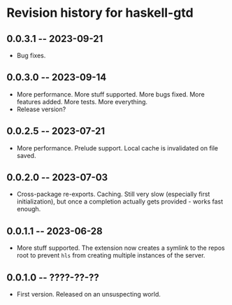 # Revision history for haskell-gtd

## 0.0.3.1 -- 2023-09-21
* Bug fixes.

## 0.0.3.0 -- 2023-09-14
* More performance. More stuff supported. More bugs fixed. More features added. More tests. More everything.
* Release version?

## 0.0.2.5 -- 2023-07-21
* More performance. Prelude support. Local cache is invalidated on file saved.

## 0.0.2.0 -- 2023-07-03

* Cross-package re-exports. Caching. Still very slow (especially first initialization), but once a completion actually gets provided - works fast enough.

## 0.0.1.1 -- 2023-06-28

* More stuff supported. The extension now creates a symlink to the repos root to prevent `hls` from creating multiple instances of the server.

## 0.0.1.0 -- ????-??-??

* First version. Released on an unsuspecting world.
